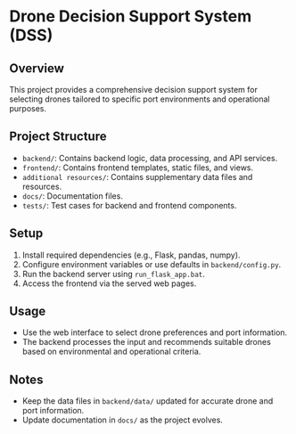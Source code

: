 # Drone Decision Support System (DSS)

## Overview
This project provides a comprehensive decision support system for selecting drones tailored to specific port environments and operational purposes.

## Project Structure
- `backend/`: Contains backend logic, data processing, and API services.
- `frontend/`: Contains frontend templates, static files, and views.
- `additional resources/`: Contains supplementary data files and resources.
- `docs/`: Documentation files.
- `tests/`: Test cases for backend and frontend components.

## Setup
1. Install required dependencies (e.g., Flask, pandas, numpy).
2. Configure environment variables or use defaults in `backend/config.py`.
3. Run the backend server using `run_flask_app.bat`.
4. Access the frontend via the served web pages.

## Usage
- Use the web interface to select drone preferences and port information.
- The backend processes the input and recommends suitable drones based on environmental and operational criteria.

## Notes
- Keep the data files in `backend/data/` updated for accurate drone and port information.
- Update documentation in `docs/` as the project evolves.

